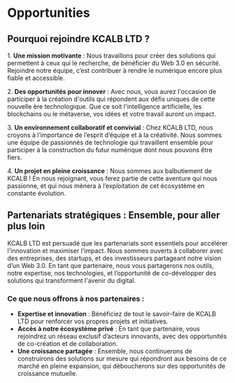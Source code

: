 # Opportunities

## **Pourquoi rejoindre KCALB LTD ?**

1\.     **Une mission motivante** : Nous travaillons pour créer des solutions qui permettent à ceux qui le recherche, de bénéficier du Web 3.0 en sécurité. Rejoindre notre équipe, c’est contribuer à rendre le numérique encore plus fiable et accessible.

2\.     **Des opportunités pour innover** : Avec nous, vous aurez l'occasion de participer à la création d'outils qui répondent aux défis uniques de cette nouvelle ère technologique. Que ce soit l'intelligence artificielle, les blockchains ou le métaverse, vos idées et votre travail auront un impact.

3\.     **Un environnement collaboratif et convivial** : Chez KCALB LTD, nous croyons à l’importance de l’esprit d’équipe et à la créativité. Nous sommes une équipe de passionnés de technologie qui travaillent ensemble pour participer à la construction du futur numérique dont nous pouvons être fiers.

4\.     **Un projet en pleine croissance** : Nous sommes aux balbutiement de KCALB !  En nous rejoignant, vous ferez partie de cette aventure qui nous passionne, et qui nous mènera à l’exploitation de cet écosystème en constante évolution.



## Partenariats stratégiques : Ensemble, pour aller plus loin

KCALB LTD est persuadé que les partenariats sont essentiels pour accélérer l'innovation et maximiser l'impact. Nous sommes ouverts à collaborer avec des entreprises, des startups, et des investisseurs partageant notre vision d’un Web 3.0. En tant que partenaire, nous vous partagerons nos outils, notre expertise, nos technologies, et l’opportunité de co-développer des solutions qui transforment l'avenir du digital.

### Ce que nous offrons à nos partenaires :

* **Expertise et innovation** : Bénéficiez de tout le savoir-faire de KCALB LTD pour renforcer vos propres projets et initiatives.
* **Accès à notre écosystème privé** : En tant que partenaire, vous rejoindrez un réseau exclusif d’acteurs innovants, avec des opportunités de co-création et de collaboration.
* **Une croissance partagée** : Ensemble, nous continuerons de construirons des solutions sur mesure qui répondront aux besoins de ce marché en pleine expansion, qui déboucherons sur des opportunités de croissance mutuelle.
